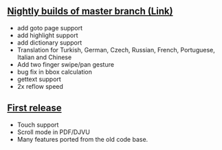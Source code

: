 ## [Nightly builds of master branch (Link)](https://code.google.com/p/koreader-package/downloads/list)
* add goto page support
* add highlight support
* add dictionary support
* Translation for Turkish, German, Czech, Russian, French, Portuguese, Italian and Chinese
* Add two finger swipe/pan gesture
* bug fix in bbox calculation
* gettext support
* 2x reflow speed

## [First release](https://code.google.com/p/koreader-package/downloads/detail?name=koreader-v2013.03.zip)
* Touch support
* Scroll mode in PDF/DJVU
* Many features ported from the old code base.